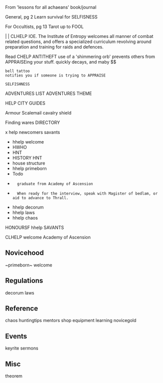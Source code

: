 From 'lessons for all achaeans' book/journal

General, pg 2
Learn survival for SELFISNESS

For Occultists, pg 13
Tarot up to FOOL

| | CLHELP IOE. The Institute of Entropy welcomes all manner of
    combat related questions, and offers a specialized curriculum revolving
    around preparation and training for raids and defences.

Read CHELP ANTITHEFT
    use of a 'shimmering orb' prevents others from APPRAISEing your stuff.
    quickly decays, and maby $$

    bell tattoo
    notifies you if someone is trying to APPRAISE

    SELFISHNESS

ADVENTURES LIST
ADVENTURES THEME

HELP CITY GUIDES

Armour Scalemail
cavalry shield

Finding wares
    DIRECTORY <item>

x help newcomers savants
- hhelp welcome
-   HWHO
-   HNT <speak>
-   HISTORY HNT
-   house structure
- hhelp primeborn
-   Todo
-       graduate from Academy of Ascension
-       When ready for the interview, speak with Magister of bedlam, or aid to advance to Thrall.
-   hhelp decorum
-   hhelp laws
-   hhelp chaos

HONOURSF
hhelp
SAVANTS

CLHELP welcome
    Academy of Ascension

Novicehood
-----------
~primeborn~  welcome


Regulations
-----------
decorum  laws


Reference
-----------
chaos        huntingtips  mentors      shop
equipment    learning     novicegold


Events
-----------
keyrite  sermons


Misc
-----------
theorem




